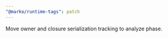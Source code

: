 ```yaml
---
"@marko/runtime-tags": patch
---
```


Move owner and closure serialization tracking to analyze phase.
